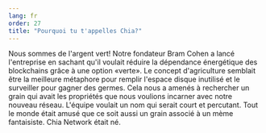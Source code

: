 ```yaml
---
lang: fr
order: 27
title: "Pourquoi tu t'appelles Chia?"
---
```


Nous sommes de l'argent vert! Notre fondateur Bram Cohen a lancé l'entreprise en sachant qu'il voulait réduire la dépendance énergétique des blockchains grâce à une option «verte». Le concept d'agriculture semblait être la meilleure métaphore pour remplir l'espace disque inutilisé et le surveiller pour gagner des germes. Cela nous a amenés à rechercher un grain qui avait les propriétés que nous voulions incarner avec notre nouveau réseau. L'équipe voulait un nom qui serait court et percutant. Tout le monde était amusé que ce soit aussi un grain associé à un mème fantaisiste. Chia Network était né.
